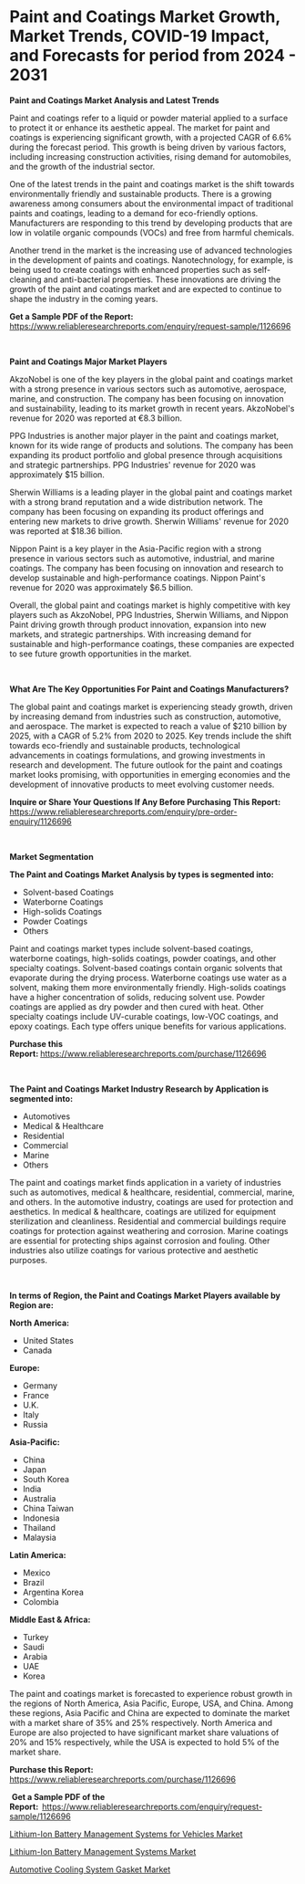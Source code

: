 <p><h1>Paint and Coatings Market Growth, Market Trends, COVID-19 Impact, and Forecasts for period from 2024 - 2031</h1></p><p><strong>Paint and Coatings Market Analysis and Latest Trends</strong></p>
<p><p>Paint and coatings refer to a liquid or powder material applied to a surface to protect it or enhance its aesthetic appeal. The market for paint and coatings is experiencing significant growth, with a projected CAGR of 6.6% during the forecast period. This growth is being driven by various factors, including increasing construction activities, rising demand for automobiles, and the growth of the industrial sector.</p><p>One of the latest trends in the paint and coatings market is the shift towards environmentally friendly and sustainable products. There is a growing awareness among consumers about the environmental impact of traditional paints and coatings, leading to a demand for eco-friendly options. Manufacturers are responding to this trend by developing products that are low in volatile organic compounds (VOCs) and free from harmful chemicals.</p><p>Another trend in the market is the increasing use of advanced technologies in the development of paints and coatings. Nanotechnology, for example, is being used to create coatings with enhanced properties such as self-cleaning and anti-bacterial properties. These innovations are driving the growth of the paint and coatings market and are expected to continue to shape the industry in the coming years.</p></p>
<p><strong>Get a Sample PDF of the Report:&nbsp;</strong> <a href="https://www.reliableresearchreports.com/enquiry/request-sample/1126696">https://www.reliableresearchreports.com/enquiry/request-sample/1126696</a></p>
<p>&nbsp;</p>
<p><strong>Paint and Coatings Major Market Players</strong></p>
<p><p>AkzoNobel is one of the key players in the global paint and coatings market with a strong presence in various sectors such as automotive, aerospace, marine, and construction. The company has been focusing on innovation and sustainability, leading to its market growth in recent years. AkzoNobel's revenue for 2020 was reported at €8.3 billion.</p><p>PPG Industries is another major player in the paint and coatings market, known for its wide range of products and solutions. The company has been expanding its product portfolio and global presence through acquisitions and strategic partnerships. PPG Industries' revenue for 2020 was approximately $15 billion.</p><p>Sherwin Williams is a leading player in the global paint and coatings market with a strong brand reputation and a wide distribution network. The company has been focusing on expanding its product offerings and entering new markets to drive growth. Sherwin Williams' revenue for 2020 was reported at $18.36 billion.</p><p>Nippon Paint is a key player in the Asia-Pacific region with a strong presence in various sectors such as automotive, industrial, and marine coatings. The company has been focusing on innovation and research to develop sustainable and high-performance coatings. Nippon Paint's revenue for 2020 was approximately $6.5 billion.</p><p>Overall, the global paint and coatings market is highly competitive with key players such as AkzoNobel, PPG Industries, Sherwin Williams, and Nippon Paint driving growth through product innovation, expansion into new markets, and strategic partnerships. With increasing demand for sustainable and high-performance coatings, these companies are expected to see future growth opportunities in the market.</p></p>
<p>&nbsp;</p>
<p><strong>What Are The Key Opportunities For Paint and Coatings Manufacturers?</strong></p>
<p><p>The global paint and coatings market is experiencing steady growth, driven by increasing demand from industries such as construction, automotive, and aerospace. The market is expected to reach a value of $210 billion by 2025, with a CAGR of 5.2% from 2020 to 2025. Key trends include the shift towards eco-friendly and sustainable products, technological advancements in coatings formulations, and growing investments in research and development. The future outlook for the paint and coatings market looks promising, with opportunities in emerging economies and the development of innovative products to meet evolving customer needs.</p></p>
<p><strong>Inquire or Share Your Questions If Any Before Purchasing This Report:</strong> <a href="https://www.reliableresearchreports.com/enquiry/pre-order-enquiry/1126696">https://www.reliableresearchreports.com/enquiry/pre-order-enquiry/1126696</a></p>
<p>&nbsp;</p>
<p><strong>Market Segmentation</strong></p>
<p><strong>The Paint and Coatings Market Analysis by types is segmented into:</strong></p>
<p><ul><li>Solvent-based Coatings</li><li>Waterborne Coatings</li><li>High-solids Coatings</li><li>Powder Coatings</li><li>Others</li></ul></p>
<p><p>Paint and coatings market types include solvent-based coatings, waterborne coatings, high-solids coatings, powder coatings, and other specialty coatings. Solvent-based coatings contain organic solvents that evaporate during the drying process. Waterborne coatings use water as a solvent, making them more environmentally friendly. High-solids coatings have a higher concentration of solids, reducing solvent use. Powder coatings are applied as dry powder and then cured with heat. Other specialty coatings include UV-curable coatings, low-VOC coatings, and epoxy coatings. Each type offers unique benefits for various applications.</p></p>
<p><strong>Purchase this Report:&nbsp;</strong><a href="https://www.reliableresearchreports.com/purchase/1126696">https://www.reliableresearchreports.com/purchase/1126696</a></p>
<p>&nbsp;</p>
<p><strong>The Paint and Coatings Market Industry Research by Application is segmented into:</strong></p>
<p><ul><li>Automotives</li><li>Medical & Healthcare</li><li>Residential</li><li>Commercial</li><li>Marine</li><li>Others</li></ul></p>
<p><p>The paint and coatings market finds application in a variety of industries such as automotives, medical & healthcare, residential, commercial, marine, and others. In the automotive industry, coatings are used for protection and aesthetics. In medical & healthcare, coatings are utilized for equipment sterilization and cleanliness. Residential and commercial buildings require coatings for protection against weathering and corrosion. Marine coatings are essential for protecting ships against corrosion and fouling. Other industries also utilize coatings for various protective and aesthetic purposes.</p></p>
<p>&nbsp;</p>
<p><strong>In terms of Region, the Paint and Coatings Market Players available by Region are:</strong></p>
<p>
    <p> <strong> North America: </strong>
        <ul>
            <li>United States</li>
            <li>Canada</li>
        </ul>
        </p> 
    <p> <strong> Europe: </strong>
        <ul>
            <li>Germany</li>
            <li>France</li>
            <li>U.K.</li>
            <li>Italy</li>
            <li>Russia</li>
        </ul>
        </p> 
    <p> <strong> Asia-Pacific: </strong>
        <ul>
            <li>China</li>
            <li>Japan</li>
            <li>South Korea</li>
            <li>India</li>
            <li>Australia</li>
            <li>China Taiwan</li>
            <li>Indonesia</li>
            <li>Thailand</li>
            <li>Malaysia</li>
        </ul>
        </p> 
    <p> <strong> Latin America: </strong>
        <ul>
            <li>Mexico</li>
            <li>Brazil</li>
            <li>Argentina Korea</li>
            <li>Colombia</li>
        </ul>
        </p> 
    <p> <strong> Middle East & Africa: </strong>
        <ul>
            <li>Turkey</li>
            <li>Saudi</li>
            <li>Arabia</li>
            <li>UAE</li>
            <li>Korea</li>
        </ul>
    </p>
    </p>
<p><p>The paint and coatings market is forecasted to experience robust growth in the regions of North America, Asia Pacific, Europe, USA, and China. Among these regions, Asia Pacific and China are expected to dominate the market with a market share of 35% and 25% respectively. North America and Europe are also projected to have significant market share valuations of 20% and 15% respectively, while the USA is expected to hold 5% of the market share.</p></p>
<p><strong>Purchase this Report: </strong><a href="https://www.reliableresearchreports.com/purchase/1126696">https://www.reliableresearchreports.com/purchase/1126696</a></p>
<p>&nbsp;<strong>Get a Sample PDF of the Report:&nbsp;&nbsp;</strong><a href="https://www.reliableresearchreports.com/enquiry/request-sample/1126696">https://www.reliableresearchreports.com/enquiry/request-sample/1126696</a></p>
<p><strong></strong></p>
<p><p><a href="https://view.publitas.com/reportprime-1/lithium-ion-battery-management-systems-for-vehicles-market-research-report-the-key-to-successful-business-strategy-forecasted-for-period-from-2023-2030/">Lithium-Ion Battery Management Systems for Vehicles Market</a></p><p><a href="https://view.publitas.com/reportprime-1/lithium-ion-battery-management-systems-market-size-reflecting-a-forecast-till-2030-market-by-type-by-application-and-by-geography/">Lithium-Ion Battery Management Systems Market</a></p><p><a href="https://view.publitas.com/reportprime-1/automotive-cooling-system-gasket-market-size-and-growth-market-segmentation-regional-and-country-breakdowns-and-market-trends-for-period-from-2023-2030/">Automotive Cooling System Gasket Market</a></p></p>